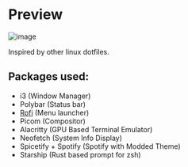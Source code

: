 # Preview

![image](https://user-images.githubusercontent.com/39441413/203274814-12a5a07d-da59-468e-a30f-d9cf6c56ba07.png)

Inspired by other linux dotfiles.

## Packages used:
- i3 (Window Manager)
- Polybar (Status bar)
- [Rofi](https://github.com/adi1090x/rofi) (Menu launcher)
- Picom (Compositor)
- Alacritty (GPU Based Terminal Emulator)
- Neofetch (System Info Display)
- Spicetify + Spotify (Spotify with Modded Theme)
- Starship (Rust based prompt for zsh)
